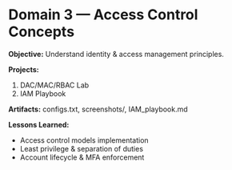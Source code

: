 # Domain 3 — Access Control Concepts

**Objective:** Understand identity & access management principles.

**Projects:**
1. DAC/MAC/RBAC Lab
2. IAM Playbook

**Artifacts:** configs.txt, screenshots/, IAM_playbook.md

**Lessons Learned:**  
- Access control models implementation  
- Least privilege & separation of duties  
- Account lifecycle & MFA enforcement
